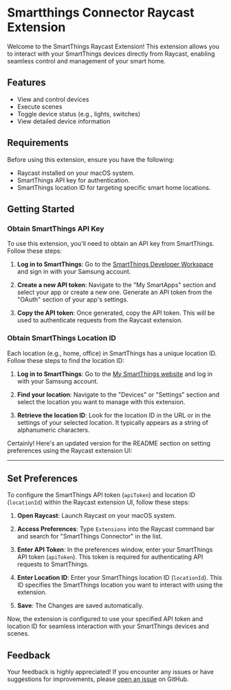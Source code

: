 # Smartthings Connector Raycast Extension

Welcome to the SmartThings Raycast Extension! This extension allows you to interact with your SmartThings devices directly from Raycast, enabling seamless control and management of your smart home.

## Features

- View and control devices
- Execute scenes
- Toggle device status (e.g., lights, switches)
- View detailed device information

## Requirements

Before using this extension, ensure you have the following:

- Raycast installed on your macOS system.
- SmartThings API key for authentication.
- SmartThings location ID for targeting specific smart home locations.

## Getting Started

### Obtain SmartThings API Key

To use this extension, you'll need to obtain an API key from SmartThings. Follow these steps:

1. **Log in to SmartThings**: Go to the [SmartThings Developer Workspace](https://account.smartthings.com/tokens) and sign in with your Samsung account.

2. **Create a new API token**: Navigate to the "My SmartApps" section and select your app or create a new one. Generate an API token from the "OAuth" section of your app's settings.

3. **Copy the API token**: Once generated, copy the API token. This will be used to authenticate requests from the Raycast extension.

### Obtain SmartThings Location ID

Each location (e.g., home, office) in SmartThings has a unique location ID. Follow these steps to find the location ID:

1. **Log in to SmartThings**: Go to the [My SmartThings website](https://my.smartthings.com/advanced/locations) and log in with your Samsung account.

2. **Find your location**: Navigate to the "Devices" or "Settings" section and select the location you want to manage with this extension.

3. **Retrieve the location ID**: Look for the location ID in the URL or in the settings of your selected location. It typically appears as a string of alphanumeric characters.

Certainly! Here's an updated version for the README section on setting preferences using the Raycast extension UI:

---

## Set Preferences

To configure the SmartThings API token (`apiToken`) and location ID (`locationId`) within the Raycast extension UI, follow these steps:

1. **Open Raycast**: Launch Raycast on your macOS system.

2. **Access Preferences**: Type `Extensions` into the Raycast command bar and search for "SmartThings Connector" in the list.

3. **Enter API Token**: In the preferences window, enter your SmartThings API token (`apiToken`). This token is required for authenticating API requests to SmartThings.

4. **Enter Location ID**: Enter your SmartThings location ID (`locationId`). This ID specifies the SmartThings location you want to interact with using the extension.

5. **Save**: The Changes are saved automatically.

Now, the extension is configured to use your specified API token and location ID for seamless interaction with your SmartThings devices and scenes.

## Feedback

Your feedback is highly appreciated! If you encounter any issues or have suggestions for improvements, please [open an issue](https://github.com/4IngoJ/SmartthingsConnector_for_Raycast) on GitHub.
